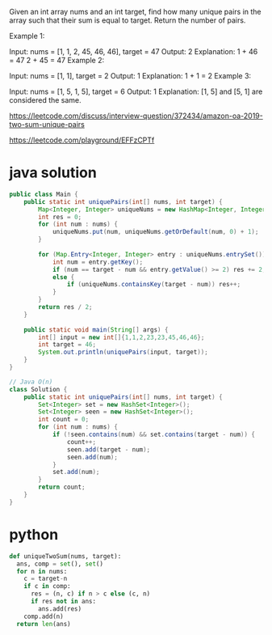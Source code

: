 Given an int array nums and an int target, find how many unique pairs in the array such that their sum is equal to target. Return the number of pairs.

Example 1:

Input: nums = [1, 1, 2, 45, 46, 46], target = 47
Output: 2
Explanation:
1 + 46 = 47
2 + 45 = 47
Example 2:

Input: nums = [1, 1], target = 2
Output: 1
Explanation:
1 + 1 = 2
Example 3:

Input: nums = [1, 5, 1, 5], target = 6
Output: 1
Explanation:
[1, 5] and [5, 1] are considered the same.

https://leetcode.com/discuss/interview-question/372434/amazon-oa-2019-two-sum-unique-pairs

https://leetcode.com/playground/EFFzCPTf

# java solution 
```java 
public class Main {
    public static int uniquePairs(int[] nums, int target) {
        Map<Integer, Integer> uniqueNums = new HashMap<Integer, Integer>();
        int res = 0;
        for (int num : nums) {
            uniqueNums.put(num, uniqueNums.getOrDefault(num, 0) + 1);
        }
        
        for (Map.Entry<Integer, Integer> entry : uniqueNums.entrySet()) {
            int num = entry.getKey();
            if (num == target - num && entry.getValue() >= 2) res += 2;
            else {
                if (uniqueNums.containsKey(target - num)) res++;
            }
        }
        return res / 2;
    }
    
    public static void main(String[] args) {
        int[] input = new int[]{1,1,2,23,23,45,46,46};
        int target = 46;
        System.out.println(uniquePairs(input, target));
    }
}
```

```java 
// Java O(n)
class Solution {
    public static int uniquePairs(int[] nums, int target) {
        Set<Integer> set = new HashSet<Integer>();
        Set<Integer> seen = new HashSet<Integer>();
        int count = 0;
        for (int num : nums) {
            if (!seen.contains(num) && set.contains(target - num)) {
                count++;
                seen.add(target - num);
                seen.add(num);
            }
            set.add(num);
        }
        return count;
    }
}
```

# python 

```python 
def uniqueTwoSum(nums, target):
  ans, comp = set(), set()
  for n in nums:
    c = target-n
    if c in comp:
      res = (n, c) if n > c else (c, n)
      if res not in ans:
        ans.add(res)
    comp.add(n)
  return len(ans)
```



